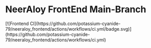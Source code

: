 <h1>NeerAloy FrontEnd Main-Branch</h1>
[![Frontend CI](https://github.com/potassium-cyanide-79/neeraloy_frontend/actions/workflows/ci.yml/badge.svg)](https://github.com/potassium-cyanide-79/neeraloy_frontend/actions/workflows/ci.yml)
